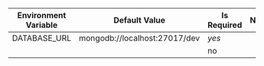 | Environment Variable | Default Value                 | Is Required | Notes |
|----------------------|-------------------------------|-------------|-------|
| DATABASE_URL         | mongodb://localhost:27017/dev | *yes*       |       |
|                      |                               | no          |       |
